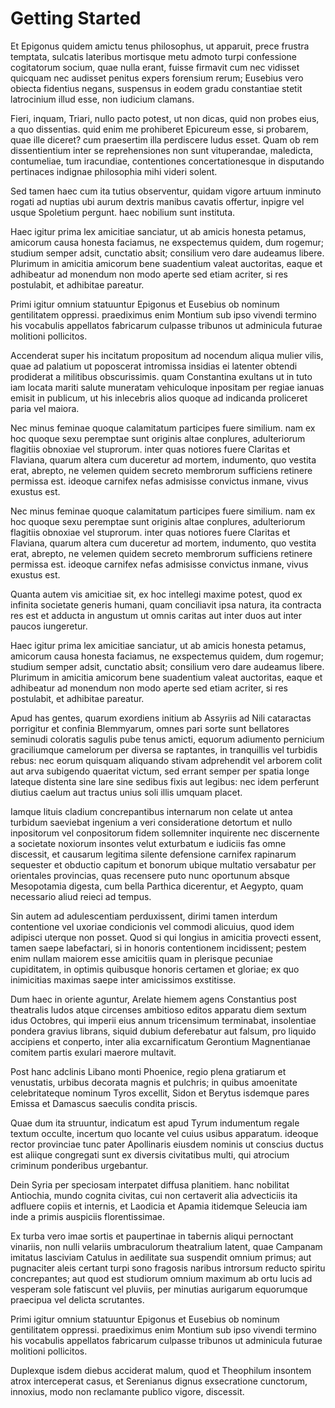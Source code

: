 # Getting Started
Et Epigonus quidem amictu tenus philosophus, ut apparuit, prece frustra temptata, sulcatis lateribus mortisque metu admoto turpi confessione cogitatorum socium, quae nulla erant, fuisse firmavit cum nec vidisset quicquam nec audisset penitus expers forensium rerum; Eusebius vero obiecta fidentius negans, suspensus in eodem gradu constantiae stetit latrocinium illud esse, non iudicium clamans.

Fieri, inquam, Triari, nullo pacto potest, ut non dicas, quid non probes eius, a quo dissentias. quid enim me prohiberet Epicureum esse, si probarem, quae ille diceret? cum praesertim illa perdiscere ludus esset. Quam ob rem dissentientium inter se reprehensiones non sunt vituperandae, maledicta, contumeliae, tum iracundiae, contentiones concertationesque in disputando pertinaces indignae philosophia mihi videri solent.

Sed tamen haec cum ita tutius observentur, quidam vigore artuum inminuto rogati ad nuptias ubi aurum dextris manibus cavatis offertur, inpigre vel usque Spoletium pergunt. haec nobilium sunt instituta.

Haec igitur prima lex amicitiae sanciatur, ut ab amicis honesta petamus, amicorum causa honesta faciamus, ne exspectemus quidem, dum rogemur; studium semper adsit, cunctatio absit; consilium vero dare audeamus libere. Plurimum in amicitia amicorum bene suadentium valeat auctoritas, eaque et adhibeatur ad monendum non modo aperte sed etiam acriter, si res postulabit, et adhibitae pareatur.

Primi igitur omnium statuuntur Epigonus et Eusebius ob nominum gentilitatem oppressi. praediximus enim Montium sub ipso vivendi termino his vocabulis appellatos fabricarum culpasse tribunos ut adminicula futurae molitioni pollicitos.

Accenderat super his incitatum propositum ad nocendum aliqua mulier vilis, quae ad palatium ut poposcerat intromissa insidias ei latenter obtendi prodiderat a militibus obscurissimis. quam Constantina exultans ut in tuto iam locata mariti salute muneratam vehiculoque inpositam per regiae ianuas emisit in publicum, ut his inlecebris alios quoque ad indicanda proliceret paria vel maiora.

Nec minus feminae quoque calamitatum participes fuere similium. nam ex hoc quoque sexu peremptae sunt originis altae conplures, adulteriorum flagitiis obnoxiae vel stuprorum. inter quas notiores fuere Claritas et Flaviana, quarum altera cum duceretur ad mortem, indumento, quo vestita erat, abrepto, ne velemen quidem secreto membrorum sufficiens retinere permissa est. ideoque carnifex nefas admisisse convictus inmane, vivus exustus est.

Nec minus feminae quoque calamitatum participes fuere similium. nam ex hoc quoque sexu peremptae sunt originis altae conplures, adulteriorum flagitiis obnoxiae vel stuprorum. inter quas notiores fuere Claritas et Flaviana, quarum altera cum duceretur ad mortem, indumento, quo vestita erat, abrepto, ne velemen quidem secreto membrorum sufficiens retinere permissa est. ideoque carnifex nefas admisisse convictus inmane, vivus exustus est.

Quanta autem vis amicitiae sit, ex hoc intellegi maxime potest, quod ex infinita societate generis humani, quam conciliavit ipsa natura, ita contracta res est et adducta in angustum ut omnis caritas aut inter duos aut inter paucos iungeretur.

Haec igitur prima lex amicitiae sanciatur, ut ab amicis honesta petamus, amicorum causa honesta faciamus, ne exspectemus quidem, dum rogemur; studium semper adsit, cunctatio absit; consilium vero dare audeamus libere. Plurimum in amicitia amicorum bene suadentium valeat auctoritas, eaque et adhibeatur ad monendum non modo aperte sed etiam acriter, si res postulabit, et adhibitae pareatur.

Apud has gentes, quarum exordiens initium ab Assyriis ad Nili cataractas porrigitur et confinia Blemmyarum, omnes pari sorte sunt bellatores seminudi coloratis sagulis pube tenus amicti, equorum adiumento pernicium graciliumque camelorum per diversa se raptantes, in tranquillis vel turbidis rebus: nec eorum quisquam aliquando stivam adprehendit vel arborem colit aut arva subigendo quaeritat victum, sed errant semper per spatia longe lateque distenta sine lare sine sedibus fixis aut legibus: nec idem perferunt diutius caelum aut tractus unius soli illis umquam placet.

Iamque lituis cladium concrepantibus internarum non celate ut antea turbidum saeviebat ingenium a veri consideratione detortum et nullo inpositorum vel conpositorum fidem sollemniter inquirente nec discernente a societate noxiorum insontes velut exturbatum e iudiciis fas omne discessit, et causarum legitima silente defensione carnifex rapinarum sequester et obductio capitum et bonorum ubique multatio versabatur per orientales provincias, quas recensere puto nunc oportunum absque Mesopotamia digesta, cum bella Parthica dicerentur, et Aegypto, quam necessario aliud reieci ad tempus.

Sin autem ad adulescentiam perduxissent, dirimi tamen interdum contentione vel uxoriae condicionis vel commodi alicuius, quod idem adipisci uterque non posset. Quod si qui longius in amicitia provecti essent, tamen saepe labefactari, si in honoris contentionem incidissent; pestem enim nullam maiorem esse amicitiis quam in plerisque pecuniae cupiditatem, in optimis quibusque honoris certamen et gloriae; ex quo inimicitias maximas saepe inter amicissimos exstitisse.

Dum haec in oriente aguntur, Arelate hiemem agens Constantius post theatralis ludos atque circenses ambitioso editos apparatu diem sextum idus Octobres, qui imperii eius annum tricensimum terminabat, insolentiae pondera gravius librans, siquid dubium deferebatur aut falsum, pro liquido accipiens et conperto, inter alia excarnificatum Gerontium Magnentianae comitem partis exulari maerore multavit.

Post hanc adclinis Libano monti Phoenice, regio plena gratiarum et venustatis, urbibus decorata magnis et pulchris; in quibus amoenitate celebritateque nominum Tyros excellit, Sidon et Berytus isdemque pares Emissa et Damascus saeculis condita priscis.

Quae dum ita struuntur, indicatum est apud Tyrum indumentum regale textum occulte, incertum quo locante vel cuius usibus apparatum. ideoque rector provinciae tunc pater Apollinaris eiusdem nominis ut conscius ductus est aliique congregati sunt ex diversis civitatibus multi, qui atrocium criminum ponderibus urgebantur.

Dein Syria per speciosam interpatet diffusa planitiem. hanc nobilitat Antiochia, mundo cognita civitas, cui non certaverit alia advecticiis ita adfluere copiis et internis, et Laodicia et Apamia itidemque Seleucia iam inde a primis auspiciis florentissimae.

Ex turba vero imae sortis et paupertinae in tabernis aliqui pernoctant vinariis, non nulli velariis umbraculorum theatralium latent, quae Campanam imitatus lasciviam Catulus in aedilitate sua suspendit omnium primus; aut pugnaciter aleis certant turpi sono fragosis naribus introrsum reducto spiritu concrepantes; aut quod est studiorum omnium maximum ab ortu lucis ad vesperam sole fatiscunt vel pluviis, per minutias aurigarum equorumque praecipua vel delicta scrutantes.

Primi igitur omnium statuuntur Epigonus et Eusebius ob nominum gentilitatem oppressi. praediximus enim Montium sub ipso vivendi termino his vocabulis appellatos fabricarum culpasse tribunos ut adminicula futurae molitioni pollicitos.

Duplexque isdem diebus acciderat malum, quod et Theophilum insontem atrox interceperat casus, et Serenianus dignus exsecratione cunctorum, innoxius, modo non reclamante publico vigore, discessit.